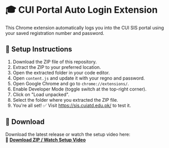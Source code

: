 # 🎓 CUI Portal Auto Login Extension

This Chrome extension automatically logs you into the CUI SIS portal using your saved registration number and password.

## 🔧 Setup Instructions


1. Download the ZIP file of this repository.
2. Extract the ZIP to your preferred location.
3. Open the extracted folder in your code editor.
4. Open `content.js` and update it with your regno and password.
5. Open Google Chrome and go to `chrome://extensions/`.
6. Enable Developer Mode (toggle switch at the top-right corner).
7. Click on "Load unpacked".
8. Select the folder where you extracted the ZIP file.
9. You're all set! ✅ Visit https://sis.cuiatd.edu.pk/ to test it.


## 📁 Download

Download the latest release or watch the setup video here:  
🔽 **[Download ZIP / Watch Setup Video](https://github.com/Jalalkhan96/chrome-extensions/tree/main/code%20file)** 


